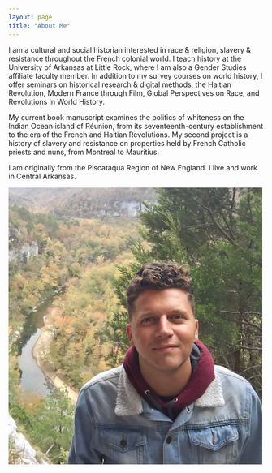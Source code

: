 ```yaml
---
layout: page
title: "About Me"
---
```


I am a cultural and social historian interested in race & religion, slavery & resistance throughout the French colonial world. I teach history at the University of Arkansas at Little Rock, where I am also a Gender Studies affiliate faculty member. In addition to my survey courses on world history, I offer seminars on historical research & digital methods, the Haitian Revolution, Modern France through Film, Global Perspectives on Race, and Revolutions in World History.

My current book manuscript examines the politics of whiteness on the Indian Ocean island of Réunion, from its seventeenth-century establishment to the era of the French and Haitian Revolutions. My second project is a history of slavery and resistance on properties held by French Catholic priests and nuns, from Montreal to Mauritius. 

I am originally from the Piscataqua Region of New England. I live and work in Central Arkansas.

![National_River_Park_Arkansas](fotoreminismaller.jpg)
